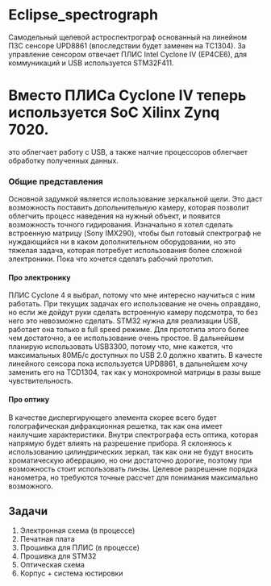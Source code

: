 # Eclipse_spectrograph
 Самодельный щелевой астроспектрограф основанный на линейном ПЗС сенсоре UPD8861 (впоследствии будет заменен на TC1304). За управление сенсором отвечает ПЛИС Intel Cyclone IV (EP4CE6), для коммуникаций и USB используется STM32F411.
 # Вместо ПЛИСа Cyclone IV теперь используется SoC Xilinx Zynq 7020.
это облегчает работу с USB, а также налчие процессоров облегчает обработку полученных данных. 
### Общие представления
 Основной задумкой является использование зеркальной щели. Это даст возможность поставить допольнительную камеру, которая позволит облегчить процесс наведения на нужный объект, и появится возможность точного гидирования. Изначально я хотел сделать встроенную матрицу (Sony IMX290), чтобы был готовый спектрограф не нуждающийся ни в каком дополнительном оборудовании, но это тяжелая задача, которая потребует использования более сложной электроники. Пока что хочется сделать рабочий прототип.

#### Про электронику
 ПЛИС Cyclone 4 я выбрал, потому что мне интересно научиться с ним работать. При текущих задачах его использование не очень оправдвно, но если же дойдут руки сделать встроенную камеру подсмотра, то без него это невозможно сделать. STM32 нужна для реализации USB, работает она только в full speed режиме. Для прототипа этого более чем достаточно, а ее использование очень простое. В дальнейшем планирую использовать USB3300, потому что, мне кажется, что максимальных 80МБ/с доступных по USB 2.0 должно хватить. В качесте линейного сенсора пока используется UPD8861, в дальнейшем хочу заменить его на TCD1304, так как у монохромной матрицы в разы выше чувствительность.

#### Про оптику
 В качестве диспергирующего элемента скорее всего будет голографическая дифракционная решетка, так как она имеет наилучшие характеристики. Внутри спектрографа есть оптика, которая напрямую будет влиять на разрешение прибора. Я склоняюсь к использованию цилиндрических зеркал, так как они не будут вносить хроматическую аберрацию, но они достаточно дорогие, поэтому при возможность стоит использовать линзы. Целевое разрешение порядка нанометра, но требуются точные рассчет для понимания максимально возможного.

 
## Задачи
1) Электронная схема (в процессе)
2) Печатная плата
3) Прошивка для ПЛИС (в процессе)
4) Прошивка для STM32
5) Оптическая схема
6) Корпус + система юстировки
